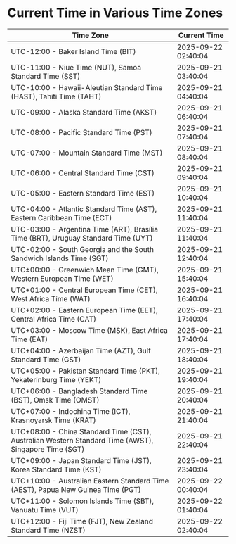 # Current Time in Various Time Zones

| Time Zone | Current Time |
|-----------|--------------|
| UTC-12:00 - Baker Island Time (BIT) | 2025-09-22 02:40:04 |
| UTC-11:00 - Niue Time (NUT), Samoa Standard Time (SST) | 2025-09-21 03:40:04 |
| UTC-10:00 - Hawaii-Aleutian Standard Time (HAST), Tahiti Time (TAHT) | 2025-09-21 04:40:04 |
| UTC-09:00 - Alaska Standard Time (AKST) | 2025-09-21 06:40:04 |
| UTC-08:00 - Pacific Standard Time (PST) | 2025-09-21 07:40:04 |
| UTC-07:00 - Mountain Standard Time (MST) | 2025-09-21 08:40:04 |
| UTC-06:00 - Central Standard Time (CST) | 2025-09-21 09:40:04 |
| UTC-05:00 - Eastern Standard Time (EST) | 2025-09-21 10:40:04 |
| UTC-04:00 - Atlantic Standard Time (AST), Eastern Caribbean Time (ECT) | 2025-09-21 11:40:04 |
| UTC-03:00 - Argentina Time (ART), Brasília Time (BRT), Uruguay Standard Time (UYT) | 2025-09-21 11:40:04 |
| UTC-02:00 - South Georgia and the South Sandwich Islands Time (SGT) | 2025-09-21 12:40:04 |
| UTC±00:00 - Greenwich Mean Time (GMT), Western European Time (WET) | 2025-09-21 15:40:04 |
| UTC+01:00 - Central European Time (CET), West Africa Time (WAT) | 2025-09-21 16:40:04 |
| UTC+02:00 - Eastern European Time (EET), Central Africa Time (CAT) | 2025-09-21 17:40:04 |
| UTC+03:00 - Moscow Time (MSK), East Africa Time (EAT) | 2025-09-21 17:40:04 |
| UTC+04:00 - Azerbaijan Time (AZT), Gulf Standard Time (GST) | 2025-09-21 18:40:04 |
| UTC+05:00 - Pakistan Standard Time (PKT), Yekaterinburg Time (YEKT) | 2025-09-21 19:40:04 |
| UTC+06:00 - Bangladesh Standard Time (BST), Omsk Time (OMST) | 2025-09-21 20:40:04 |
| UTC+07:00 - Indochina Time (ICT), Krasnoyarsk Time (KRAT) | 2025-09-21 21:40:04 |
| UTC+08:00 - China Standard Time (CST), Australian Western Standard Time (AWST), Singapore Time (SGT) | 2025-09-21 22:40:04 |
| UTC+09:00 - Japan Standard Time (JST), Korea Standard Time (KST) | 2025-09-21 23:40:04 |
| UTC+10:00 - Australian Eastern Standard Time (AEST), Papua New Guinea Time (PGT) | 2025-09-22 00:40:04 |
| UTC+11:00 - Solomon Islands Time (SBT), Vanuatu Time (VUT) | 2025-09-22 01:40:04 |
| UTC+12:00 - Fiji Time (FJT), New Zealand Standard Time (NZST) | 2025-09-22 02:40:04 |
